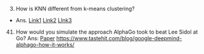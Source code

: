 3. How is KNN different from k-means clustering?
* Ans. [Link1](https://www.quora.com/How-is-the-k-nearest-neighbor-algorithm-different-from-k-means-clustering)
[Link2](https://home.deib.polimi.it/matteucc/Clustering/tutorial_html/kmeans.html)
[LInk3](https://sites.google.com/site/dataclusteringalgorithms/k-means-clustering-algorithm)
41. How would you simulate the approach AlphaGo took to beat Lee Sidol at Go?
Ans: 
[Paper](https://www.nature.com/articles/nature16961)
https://www.tastehit.com/blog/google-deepmind-alphago-how-it-works/

 


